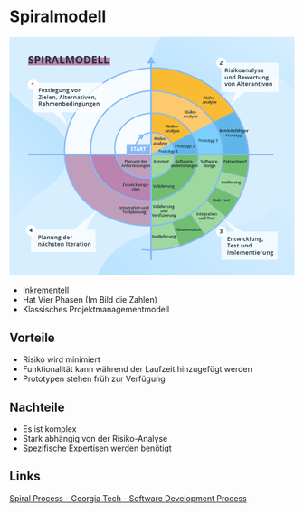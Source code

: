 # Spiralmodell

![Spiralmodell](./Gallery/Spiralmodel.png)

- Inkrementell
- Hat Vier Phasen (Im Bild die Zahlen)
- Klassisches Projektmanagementmodell

## Vorteile
- Risiko wird minimiert
- Funktionalität kann während der Laufzeit hinzugefügt werden
- Prototypen stehen früh zur Verfügung

## Nachteile
- Es ist komplex
- Stark abhängig von der Risiko-Analyse
- Spezifische Expertisen werden benötigt

## Links
[Spiral Process - Georgia Tech - Software Development Process](https://www.youtube.com/watch?v=mp22SDTnsQQ)